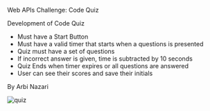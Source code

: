 Web APIs Challenge: Code Quiz 


Development of Code Quiz

- Must have a Start Button
- Must have a valid timer that starts when a questions is presented
- Quiz must have a set of questions
- If incorrect answer is given, time is subtracted by 10 seconds 
- Quiz Ends when timer expires or all questions are answered
- User can see their scores and save their initials

By Arbi Nazari


![quiz](https://user-images.githubusercontent.com/95839411/150708947-0ad585f4-6337-4216-9706-3cc9459b7bef.jpg)
